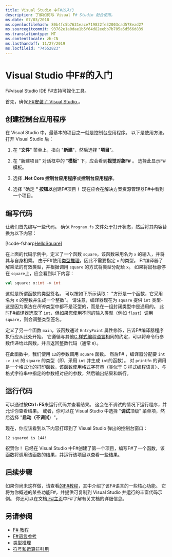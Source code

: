 ```yaml
---
title: Visual Studio 中F#的入门
description: 了解如何与 Visual F# Studio 配合使用。
ms.date: 07/03/2018
ms.openlocfilehash: 80b4fc5b7631eace719832fe32003cad578ead27
ms.sourcegitcommit: 93762e1a0dae1b5f64d82eebb7b705a6d566d839
ms.translationtype: MT
ms.contentlocale: zh-CN
ms.lasthandoff: 11/27/2019
ms.locfileid: "74552823"
---
```

# <a name="get-started-with-f-in-visual-studio"></a>Visual Studio 中F#的入门

F#visual Studio IDE F#支持可视化工具。

首先，确保[ F#安装了 Visual Studio ](install-fsharp.md#install-f-with-visual-studio)。

## <a name="creating-a-console-application"></a>创建控制台应用程序

在 Visual Studio 中，最基本的项目之一就是控制台应用程序。  以下是使用方法。  打开 Visual Studio 后：

1. 在 "**文件**" 菜单上，指向 "**新建**"，然后选择 "**项目**"。

2. 在 "新建项目" 对话框中的 "**模板**" 下，应会看到**视觉对象F#** 。  选择此显示F#模板。

3. 选择 **.Net Core 控制台应用程序**或**控制台应用程序**。

4. 选择 "确定 **" 按钮以**创建F#项目！  现在应会在解决方案资源管理器F#中看到一个项目。

## <a name="writing-your-code"></a>编写代码

让我们首先编写一些代码。  确保 `Program.fs` 文件处于打开状态，然后将其内容替换为以下内容：

[!code-fsharp[HelloSquare](~/samples/snippets/fsharp/getting-started/hello-square.fs)]

在上面的代码示例中，定义了一个函数 `square`，该函数采用名为 `x` 的输入，并将其与自身相乘。  由于F#使用[类型推理](../language-reference/type-inference.md)，因此不需要指定 `x` 的类型。  F#编译器了解乘法的有效类型，并根据调用 `square` 的方式将类型分配给 `x`。  如果将鼠标悬停在 `square`上，应会看到以下内容：

```fsharp
val square: x:int -> int
```

这就是所谓函数的类型签名。  可以按如下所示读取： "方形是一个函数，它采用名为 x 的整数并生成一个整数"。  请注意，编译器现在为 `square` 提供 `int` 类型-这是因为乘法在*所有*类型中都不是泛型的，而是在一组封闭类型中是通用的。  此时F#编译器选取了 `int`，但如果您使用不同的输入类型（例如 `float`）调用 `square`，则会调整类型签名。

定义了另一个函数 `main`，该函数通过 `EntryPoint` 属性修饰，告诉F#编译器程序执行应从此处开始。  它遵循与其他[C 样式编程语言](https://en.wikipedia.org/wiki/Entry_point#C_and_C.2B.2B)相同的约定，可以将命令行参数传递给此函数，并且返回整数代码（通常 `0`）。

在此函数中，我们使用 `12`的参数调用 `square` 函数。  然后F# ，编译器分配要 `int -> int` 的 `square` 的类型（即，采用 `int` 并生成 `int`的函数）。  对 `printfn` 的调用是一个格式化的打印函数，该函数使用格式字符串（类似于 C 样式编程语言）、与格式字符串中指定的参数相对应的参数，然后输出结果和新行。

## <a name="running-your-code"></a>运行代码

可以通过按**Ctrl**+**F5**来运行代码并查看结果。  这会在不调试的情况下运行程序，并允许你查看结果。  或者，你可以在 Visual Studio 中选择 "**调试**顶级" 菜单项，然后选择 "**启动（不调试**）"。

现在，你应该看到以下内容打印到了 Visual Studio 弹出的控制台窗口：

```console
12 squared is 144!
```

祝贺你！  已经在 Visual Studio 中F#创建了第一个项目，编写F#了一个函数，该函数将调用该函数的结果，并运行该项目以查看一些结果。

## <a name="next-steps"></a>后续步骤

如果你尚未这样做，请查看[的F#教程](../tour.md)，其中介绍了该F#语言的一些核心功能。  它将为你概述的某些功能F#，并提供可复制到 Visual Studio 并运行的丰富代码示例。  你还可以在文档[ F#主页](../index.yml)中F#了解有关文档的详细信息。

## <a name="see-also"></a>另请参阅

- [F# 教程](../tour.md)
- [F#语言参考](../language-reference/index.md)
- [类型推理](../language-reference/type-inference.md)
- [符号和运算符引用](../language-reference/symbol-and-operator-reference/index.md)
